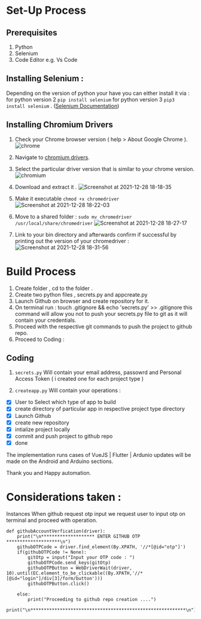 #  Set-Up Process
## Prerequisites
1. Python
1. Selenium
1. Code Editor e.g.  Vs Code 

## Installing Selenium : 
Depending on the version of python your have you can either install it via : for python version 2 `pip install selenium` for python version 3 `pip3 install selenium` . ([Selenium Documentation](https://selenium-python.readthedocs.io/installation.html))


## Installing Chromium Drivers
1. Check your Chrome browser version ( help > About Google Chrome ).
![chrome](https://user-images.githubusercontent.com/42699812/147580414-2d2a06a3-4693-45e9-9e8d-e9d2639c6891.png)

1. Navigate to [chromium drivers](https://chromedriver.chromium.org/home).

1. Select the particular driver version that is similar to your chrome version.
![chromium](https://user-images.githubusercontent.com/42699812/147580585-4ccfad70-8440-42c0-857d-2a813689c4b0.png)

1. Download and extract it . 
![Screenshot at 2021-12-28 18-18-35](https://user-images.githubusercontent.com/42699812/147580804-60fdaf61-dba4-4a78-922e-036bfb50424a.png)

1. Make it executable  `chmod +x chromedriver `
![Screenshot at 2021-12-28 18-22-03](https://user-images.githubusercontent.com/42699812/147581146-0d69944c-9e4d-49d9-a9b2-ee95c5b0c16e.png)

1. Move to a shared folder : `sudo mv chromedriver /usr/local/share/chromedriver`
![Screenshot at 2021-12-28 18-27-17](https://user-images.githubusercontent.com/42699812/147581609-73c4c3a3-1578-4d32-9e20-4e17bcd30deb.png)

1. Link to your bin directory and afterwards confirm if successful by printing out the version of your chromedriver : 
![Screenshot at 2021-12-28 18-31-56](https://user-images.githubusercontent.com/42699812/147582016-65a67199-79a4-4063-a311-9e3946f224d2.png)




# Build Process
1. Create folder , cd to the folder . 
1. Create two python files , secrets.py and appcreate.py
1. Launch Github on browser and create repository for it. 
1. On terminal run : touch .gitignore && echo 'secrets.py' >> .gitignore
 this command will allow you not to push your secrets.py file to git as it will contain your credentials.
1. Proceed with the respective git commands to push the project to github repo. 
1. Proceed to Coding :

## Coding
1.  `secrets.py` Will contain your email address, passowrd and Personal Access Token ( i created one for each project type )

2. `createapp.py` Will contain your operations : 
 
- [x] User to Select which type of app to build
- [x] create directory of particular app in respective project type directory
- [x] Launch Github
- [x] create new repository
- [x] intialize project locally 
- [x] commit and push project to github repo 
- [x] done

The implementation runs cases of VueJS | Flutter | Ardunio 
updates will be made on the Android and Arduino sections. 

Thank you and Happy automation.

# Considerations taken : 
Instances When github request otp input  we request user to input otp on terminal and proceed with operation. 

```
def githubAccountVerfication(driver):
    print("\n******************** ENTER GITHUB OTP ********************\n") 
    githubOTPCode = driver.find_element(By.XPATH, '//*[@id="otp"]')
    if(githubOTPCode != None):
        gitOtp = input("Input your OTP code : ")
        githubOTPCode.send_keys(gitOtp)    
        githubOTPButton = WebDriverWait(driver, 10).until(EC.element_to_be_clickable((By.XPATH,'//*[@id="login"]/div[3]/form/button')))
        githubOTPButton.click() 
        
    else:
        print("Proceeding to github repo creation ....")    
    print("\n**********************************************************\n") 
```